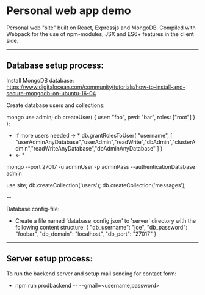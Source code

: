 # Personal web app demo

Personal web "site" built on React, Expressjs and MongoDB. Compiled with Webpack for the use of npm-modules, JSX and ES6+ features in the client side.

-----------------------------
Database setup process:
-----------------------------

Install  MongoDB database:
https://www.digitalocean.com/community/tutorials/how-to-install-and-secure-mongodb-on-ubuntu-16-04

Create database users and collections:

mongo
use admin;
db.createUser(
  {
    user: "foo",
    pwd: "bar",
    roles: ["root"]
  }
);

* If more users needed -> *
db.grantRolesToUser(
   "username",
   [ "userAdminAnyDatabase","userAdmin","readWrite","dbAdmin","clusterAdmin","readWriteAnyDatabase","dbAdminAnyDatabase" ]
)
* <- *

mongo --port 27017 -u adminUser -p adminPass  --authenticationDatabase admin

use site;
db.createCollection('users');
db.createCollection('messages');

--

Database config-file:
- Create a file named 'database_config.json' to 'server' directory with the following content structure:
{
  "db_username": "joe",
  "db_password": "foobar",
  "db_domain": "localhost",
  "db_port": "27017"
}

-----------------------------
Server setup process:
-----------------------------

To run the backend server and setup mail sending for contact form:
- npm run prodbackend -- --gmail=<username,password>
